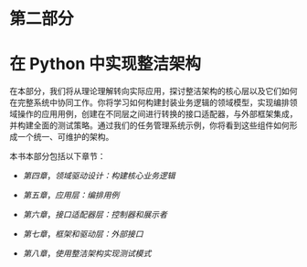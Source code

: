 # 第二部分

# 在 Python 中实现整洁架构

在本部分，我们将从理论理解转向实际应用，探讨整洁架构的核心层以及它们如何在完整系统中协同工作。你将学习如何构建封装业务逻辑的领域模型，实现编排领域操作的应用用例，创建在不同层之间进行转换的接口适配器，与外部框架集成，并构建全面的测试策略。通过我们的任务管理系统示例，你将看到这些组件如何形成一个统一、可维护的架构。

本书本部分包括以下章节：

+   *第四章*，*领域驱动设计：构建核心业务逻辑*

+   *第五章*，*应用层：编排用例*

+   *第六章*，*接口适配器层：控制器和展示者*

+   *第七章*，*框架和驱动层：外部接口*

+   *第八章*，*使用整洁架构实现测试模式*
